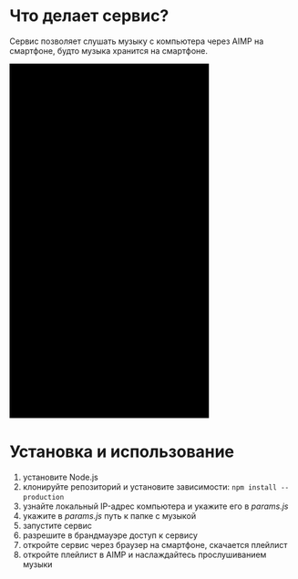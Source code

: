 # Что делает сервис?

Сервис позволяет слушать музыку с компьютера через AIMP на смартфоне, будто музыка хранится на смартфоне.

![](README/example.gif)

# Установка и использование

1. установите Node.js
2. клонируйте репозиторий и установите зависимости: `npm install --production`
3. узнайте локальный IP-адрес компьютера и укажите его в *params.js*
4. укажите в *params.js* путь к папке с музыкой
5. запустите сервис
6. разрешите в брандмауэре доступ к сервису
7. откройте сервис через браузер на смартфоне, скачается плейлист
8. откройте плейлист в AIMP и наслаждайтесь прослушиванием музыки
